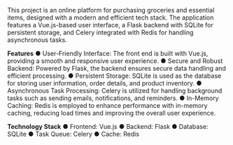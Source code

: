 This project is an online platform for purchasing groceries and essential items, designed with a modern and efficient tech stack. The application features a Vue.js-based user interface, a Flask backend with SQLite for persistent storage, and Celery integrated with Redis for handling asynchronous tasks.

**Features**
● User-Friendly Interface: The front end is built with Vue.js, providing a smooth and responsive user experience.
● Secure and Robust Backend: Powered by Flask, the backend ensures secure data handling and efficient processing.
● Persistent Storage: SQLite is used as the database for storing user information, order details, and product inventory.
● Asynchronous Task Processing: Celery is utilized for handling background tasks such as sending emails, notifications, and reminders.
● In-Memory Caching: Redis is employed to enhance performance with in-memory caching, reducing load times and improving the overall user experience.

**Technology Stack**
● Frontend: Vue.js
● Backend: Flask
● Database: SQLite
● Task Queue: Celery
● Cache: Redis
